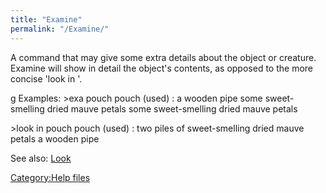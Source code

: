 ```yaml
---
title: "Examine"
permalink: "/Examine/"
---
```


A command that may give some extra details about the object or creature.
Examine <container> will show in detail the object's contents, as
opposed to the more concise 'look in <container>'.

<nowiki>g Examples: \>exa pouch pouch (used) : a wooden pipe some
sweet-smelling dried mauve petals some sweet-smelling dried mauve petals

\>look in pouch pouch (used) : two piles of sweet-smelling dried mauve
petals a wooden pipe

</pre>

See also: [Look](Look "wikilink")

[Category:Help files](Category:Help_files "wikilink")